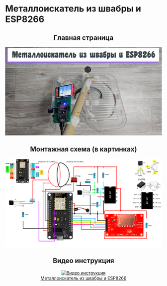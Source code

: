 # Металлоискатель из швабры и ESP8266

<h2 align="center">Главная страница</h2>
<img src="https://github.com/chevichelov/METAL_DETECTOR_ESP8266/blob/main/IMG/MAIN.jpg" />

<h2 align="center">Монтажная схема (в картинках)</h2>
<img src="https://github.com/chevichelov/METAL_DETECTOR_ESP8266/blob/main/SCHEME.jpg?raw=true" />

<h2 align="center">Видео инструкция</h2>
<div align="center">
  <a href="https://www.youtube.com/watch?v=yu6HyQmBASM"><img src="https://img.youtube.com/vi/yu6HyQmBASM/maxresdefault.jpg" alt="Видео инструкция">
  <div>Металлоискатель из швабры и ESP8266</div>
  </a>
</div>


